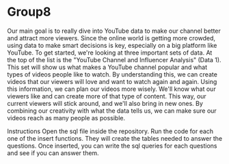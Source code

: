 # Group8
Our main goal is to really dive into YouTube data to make our channel better and attract more viewers. Since the online world is getting more crowded, using data to make smart decisions is key, especially on a big platform like YouTube.
To get started, we're looking at three important sets of data. At the top of the list is the "YouTube Channel and Influencer Analysis" (Data 1). This set will show us what makes a YouTube channel popular and what types of videos people like to watch. By understanding this, we can create videos that our viewers will love and want to watch again and again.
Using this information, we can plan our videos more wisely. We'll know what our viewers like and can create more of that type of content. This way, our current viewers will stick around, and we'll also bring in new ones. By combining our creativity with what the data tells us, we can make sure our videos reach as many people as possible.

Instructions
Open the sql file inside the repository. 
Run the code for each one of the insert functions. They will create the tables needed to answer the questions.
Once inserted, you can write the sql queries for each questions and see if you can answer them. 
